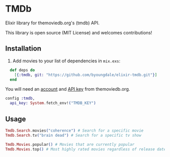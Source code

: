 # TMDb

Elixir library for themoviedb.org's (tmdb) API.

This library is open source (MIT License) and welcomes contributions!

## Installation

1. Add movies to your list of dependencies in `mix.exs`:

```elixir
  def deps do
    [{:tmdb, git: "https://github.com/byoungdale/elixir-tmdb.git"}]
  end
```

You will need an <a href="https://www.themoviedb.org/account">account</a> and <a href="https://www.themoviedb.org/account">API key</a> from themoviedb.org.

```elixir
config :tmdb,
  api_key: System.fetch_env!("TMDB_KEY")
```

## Usage

```elixir
Tmdb.Search.movies("coherence") # Search for a specific movie
Tmdb.Search.tv("brain dead") # Search for a specific tv show

Tmdb.Movies.popular() # Movies that are currently popular
Tmdb.Movies.top() # Most highly rated movies regardless of release date
```
